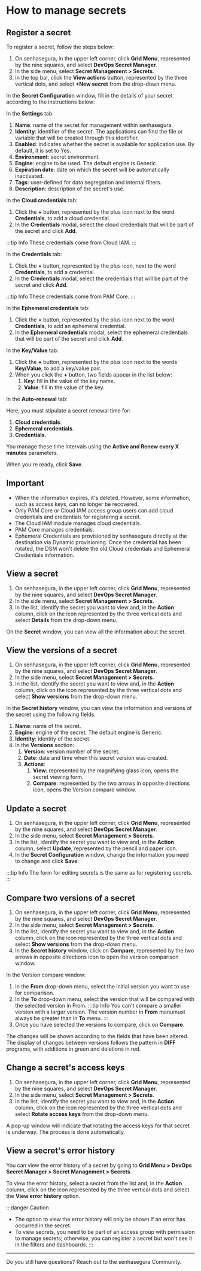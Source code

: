 # How to manage secrets

## Register a secret

To register a secret, follow the steps below:

1. On senhasegura, in the upper left corner, click **Grid Menu**, represented by the nine squares, and select **DevOps Secret Manager**.
2. In the side menu, select **Secret Management > Secrets**.
3. In the top bar, click the **View actions** button, represented by the three vertical dots, and select **+New secret** from the drop-down menu.

In the **Secret Configuratio**n window, fill in the details of your secret according to the instructions below:

In the **Settings** tab:

1. **Name**: name of the secret for management within senhasegura.
2. **Identity**: identifier of the secret. The applications can find the file or variable that will be created through this identifier.
3. **Enabled**: indicates whether the secret is available for application use. By default, it is set to Yes.
4. **Environment**: secret environment.
5. **Engine**: engine to be used. The default engine is Generic.
6. **Expiration date**: date on which the secret will be automatically inactivated.
7. **Tags**: user-defined for data segregation and internal filters.
8. **Description**: description of the secret's use.

In the **Cloud credentials** tab:

1. Click the **+** button, represented by the plus icon next to the word **Credentials**, to add a cloud credential.
2. In the **Credentials** modal, select the cloud credentials that will be part of the secret and click **Add**.

:::tip Info
These credentials come from Cloud IAM.
:::

In the **Credentials** tab:

1. Click the **+** button, represented by the plus icon, next to the word **Credentials**, to add a credential.
2. In the **Credentials** modal, select the credentials that will be part of the secret and click **Add**.

:::tip Info
These credentials come from PAM Core.
:::

In the **Ephemeral credentials** tab:

1. Click the **+** button, represented by the plus icon next to the word **Credentials**, to add an ephemeral credential.
2. In the **Ephemeral credentials** modal, select the ephemeral credentials that will be part of the secret and click **Add**.

In the **Key/Value** tab:

1. Click the **+** button, represented by the plus icon next to the words **Key/Value**, to add a key/value pair.
2. When you click the **+** button, two fields appear in the list below:
   1. **Key**: fill in the value of the key name.
   2. **Value**: fill in the value of the key.

In the **Auto-renewal** tab:

Here, you must stipulate a secret renewal time for:

1. **Cloud credentials**.
2. **Ephemeral credentials**.
3. **Credentials**.

You manage these time intervals using the **Active and Renew every X minutes** parameters.

When you're ready, click **Save**.

## Important

* When the information expires, it's deleted. However, some information, such as access keys, can no longer be recovered.
* Only PAM Core or Cloud IAM access group users can add cloud credentials and credentials for registering a secret.
* The Cloud IAM module manages cloud credentials.
* PAM Core manages credentials.
* Ephemeral Credentials are provisioned by senhasegura directly at the destination via Dynamic provisioning. Once the credential has been rotated, the DSM won't delete the old Cloud credentials and Ephemeral Credentials information.

## View a secret

1. On senhasegura, in the upper left corner, click **Grid Menu**, represented by the nine squares, and select **DevOps Secret Manager**.
2. In the side menu, select **Secret Management > Secrets**.
3. In the list, identify the secret you want to view and, in the **Action** column, click on the icon represented by the three vertical dots and select **Details** from the drop-down menu.

On the **Secret** window, you can view all the information about the secret.

## View the versions of a secret

1. On senhasegura, in the upper left corner, click **Grid Menu**, represented by the nine squares, and select **DevOps Secret Manager**.
2. In the side menu, select **Secret Management > Secrets**.
3. In the list, identify the secret you want to view and, in the **Action** column, click on the icon represented by the three vertical dots and select **Show versions** from the drop-down menu.

In the **Secret history** window, you can view the information and versions of the secret using the following fields:

1. **Name**: name of the secret.
2. **Engine**: engine of the secret. The default engine is Generic.
3. **Identity**: identity of the secret.
4. In the **Versions** section:
   1. **Version**: version number of the secret.
   2. **Date**: date and time when this secret version was created.
   3. **Actions**:
      1. **View**: represented by the magnifying glass icon, opens the secret viewing form.
      2. **Compare**: represented by the two arrows in opposite directions icon, opens the Version compare window.

## Update a secret

1. On senhasegura, in the upper left corner, click **Grid Menu**, represented by the nine squares, and select **DevOps Secret Manager**.
2. In the side menu, select **Secret Management > Secrets**.
3. In the list, identify the secret you want to view and, in the **Action** column, select **Update**, represented by the pencil and paper icon.
4. In the **Secret Configuration** window, change the information you need to change and click **Save**.

:::tip Info
The form for editing secrets is the same as for registering secrets.
:::

## Compare two versions of a secret

1. On senhasegura, in the upper left corner, click **Grid Menu**, represented by the nine squares, and select **DevOps Secret Manager**.
2. In the side menu, select **Secret Management > Secrets**.
3. In the list, identify the secret you want to view and, in the **Action** column, click on the icon represented by the three vertical dots and select **Show versions** from the drop-down menu.
4. In the **Secret history** window, click on **Compare**, represented by the two arrows in opposite directions icon to open the version comparison window.

In the Version compare window:

1. In the **From** drop-down menu, select the initial version you want to use for comparison.
2. In the **To** drop-down menu, select the version that will be compared with the selected version in From.
:::tip Info
You can't compare a smaller version with a larger version. The version number in **From** menumust always be greater than in **To** menu.
:::
4. Once you have selected the versions to compare, click on **Compare**.

The changes will be shown according to the fields that have been altered. The display of changes between versions follows the pattern in **DIFF** programs, with additions in green and deletions in red.

## Change a secret's access keys

1. On senhasegura, in the upper left corner, click **Grid Menu**, represented by the nine squares, and select **DevOps Secret Manager**.
2. In the side menu, select **Secret Management > Secrets**.
3. In the list, identify the secret you want to view and, in the **Action** column, click on the icon represented by the three vertical dots and select **Rotate access keys** from the drop-down menu.

A pop-up window will indicate that rotating the access keys for that secret is underway. The process is done automatically.

## View a secret's error history

You can view the error history of a secret by going to **Grid Menu > DevOps Secret Manager > Secret Management > Secrets**.

To view the error history, select a secret from the list and, in the **Action** column, click on the icon represented by the three vertical dots and select the **View error history** option.

:::danger Caution
* The option to view the error history will only be shown if an error has occurred in the secret.
* To view secrets, you need to be part of an access group with permission to manage secrets; otherwise, you can register a secret but won't see it in the filters and dashboards.
:::

---

Do you still have questions? Reach out to the senhasegura Community.
